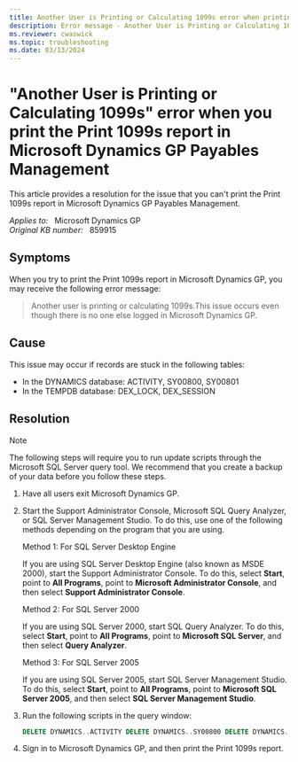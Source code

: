 ```yaml
---
title: Another User is Printing or Calculating 1099s error when printing Print 1099s
description: Error message - Another User is Printing or Calculating 1099s occurs when you print the Print 1099s report in Microsoft Dynamics GP Payables Management
ms.reviewer: cwaswick
ms.topic: troubleshooting
ms.date: 03/13/2024
---
```

# "Another User is Printing or Calculating 1099s" error when you print the Print 1099s report in Microsoft Dynamics GP Payables Management

This article provides a resolution for the issue that you can't print the Print 1099s report in Microsoft Dynamics GP Payables Management.

_Applies to:_ &nbsp; Microsoft Dynamics GP  
_Original KB number:_ &nbsp; 859915

## Symptoms

When you try to print the Print 1099s report in Microsoft Dynamics GP, you may receive the following error message:

> Another user is printing or calculating 1099s.This issue occurs even though there is no one else logged in Microsoft Dynamics GP.

## Cause

This issue may occur if records are stuck in the following tables:

- In the DYNAMICS database: ACTIVITY, SY00800, SY00801
- In the TEMPDB database: DEX_LOCK, DEX_SESSION

## Resolution

> [!NOTE]
> The following steps will require you to run update scripts through the Microsoft SQL Server query tool. We recommend that you create a backup of your data before you follow these steps.

1. Have all users exit Microsoft Dynamics GP.

2. Start the Support Administrator Console, Microsoft SQL Query Analyzer, or SQL Server Management Studio. To do this, use one of the following methods depending on the program that you are using.

    Method 1: For SQL Server Desktop Engine

    If you are using SQL Server Desktop Engine (also known as MSDE 2000), start the Support Administrator Console. To do this, select **Start**, point to **All Programs**, point to **Microsoft Administrator Console**, and then select **Support Administrator Console**.

    Method 2: For SQL Server 2000

    If you are using SQL Server 2000, start SQL Query Analyzer. To do this, select **Start**, point to **All Programs**, point to **Microsoft SQL Server**, and then select **Query Analyzer**.

    Method 3: For SQL Server 2005

    If you are using SQL Server 2005, start SQL Server Management Studio. To do this, select **Start**, point to **All Programs**, point to **Microsoft SQL Server 2005**, and then select **SQL Server Management Studio**.

3. Run the following scripts in the query window:

    ```sql
    DELETE DYNAMICS..ACTIVITY DELETE DYNAMICS..SY00800 DELETE DYNAMICS..SY00801 DELETE TEMPDB..DEX_LOCK DELETE TEMPDB..DEX_SESSION
    ```

4. Sign in to Microsoft Dynamics GP, and then print the Print 1099s report.
